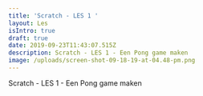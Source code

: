 ```yaml
---
title: 'Scratch - LES 1 '
layout: Les
isIntro: true
draft: true
date: 2019-09-23T11:43:07.515Z
description: Scratch - LES 1 - Een Pong game maken
image: /uploads/screen-shot-09-18-19-at-04.48-pm.png
---
```

Scratch - LES 1 - Een Pong game maken
